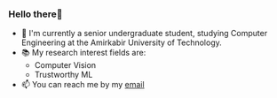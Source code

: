 ### Hello there👋

- 🏫 I'm currently a senior undergraduate student, studying Computer Engineering at the Amirkabir University of Technology. 
- 📚 My research interest fields are:
  - Computer Vision
  - Trustworthy ML
- 📫 You can reach me by my [email](mailto:kashefirojina8@gmail.com)
